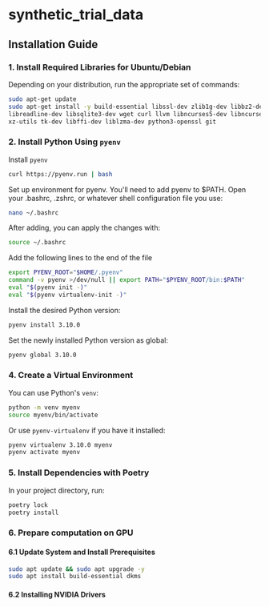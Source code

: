 # synthetic_trial_data

## Installation Guide

### 1. Install Required Libraries for Ubuntu/Debian

Depending on your distribution, run the appropriate set of commands:

```bash
sudo apt-get update
sudo apt-get install -y build-essential libssl-dev zlib1g-dev libbz2-dev \
libreadline-dev libsqlite3-dev wget curl llvm libncurses5-dev libncursesw5-dev \
xz-utils tk-dev libffi-dev liblzma-dev python3-openssl git
```

### 2. Install Python Using `pyenv`

Install `pyenv`
```bash
curl https://pyenv.run | bash
```

Set up environment for pyenv. You'll need to add pyenv to $PATH. Open your .bashrc, .zshrc, or whatever shell configuration file you use:
```bash
nano ~/.bashrc
```

After adding, you can apply the changes with:
```bash
source ~/.bashrc
```

Add the following lines to the end of the file
```bash
export PYENV_ROOT="$HOME/.pyenv"
command -v pyenv >/dev/null || export PATH="$PYENV_ROOT/bin:$PATH"
eval "$(pyenv init -)"
eval "$(pyenv virtualenv-init -)"
```

Install the desired Python version:
```bash
pyenv install 3.10.0
```

Set the newly installed Python version as global:
```bash
pyenv global 3.10.0
```

### 4. Create a Virtual Environment

You can use Python's `venv`:

```bash
python -m venv myenv
source myenv/bin/activate
```

Or use `pyenv-virtualenv` if you have it installed:

```bash
pyenv virtualenv 3.10.0 myenv
pyenv activate myenv
```

### 5. Install Dependencies with Poetry

In your project directory, run:

```bash
poetry lock
poetry install
```

### 6. Prepare computation on GPU
#### 6.1 Update System and Install Prerequisites
```bash
sudo apt update && sudo apt upgrade -y
sudo apt install build-essential dkms
```

#### 6.2 Installing NVIDIA Drivers


